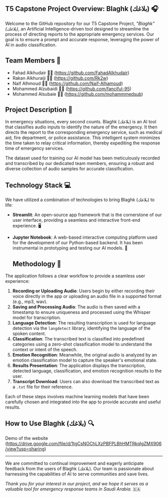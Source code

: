 ## T5 Capstone Project Overview: Blaghk (بلاغك) 🎧

Welcome to the GitHub repository for our T5 Capstone Project, *"Blaghk" (بلاغك)*, an Artificial Intelligence-driven tool designed to streamline the process of directing reports to the appropriate emergency services. Our goal is to ensure a prompt and accurate response, leveraging the power of AI in audio classification.

## Team Members 👥

- Fahad Alkhudair 🧑‍💼 (https://github.com/FahadAlkhudair)
- Rakan Alkhuraiji 🧑‍💼 (https://github.com/Rk2w)
- Naif Alhmoud 🧑‍💼 (https://github.com/Naif-Alhamoud)
- Mohammed Alzubaidi 🧑‍💼 (https://github.com/fanciful-95)
- Mohammed Alsubaie 🧑‍💼 (https://github.com/mohammmedsub)

## Project Description 📖

In emergency situations, every second counts. Blaghk (بلاغك) is an AI tool that classifies audio inputs to identify the nature of the emergency. It then directs the report to the corresponding emergency service, such as medical aid, fire department, or police assistance. This intelligent system minimizes the time taken to relay critical information, thereby expediting the response time of emergency services.

The dataset used for training our AI model has been meticulously recorded and transcribed by our dedicated team members, ensuring a robust and diverse collection of audio samples for accurate classification.

## Technology Stack 💻

We have utilized a combination of technologies to bring Blaghk (بلاغك) to life:

- **Streamlit**: An open-source app framework that is the cornerstone of our user interface, providing a seamless and interactive front-end experience. 🖥️
- **Jupyter Notebook**: A web-based interactive computing platform used for the development of our Python-based backend. It has been instrumental in prototyping and testing our AI models. 📓

  ## Methodology 💯

The application follows a clear workflow to provide a seamless user experience:

1. **Recording or Uploading Audio**: Users begin by either recording their voice directly in the app or uploading an audio file in a supported format (e.g., mp3, wav).
2. **Saving and Processing Audio**: The audio is then saved with a timestamp to ensure uniqueness and processed using the Whisper model for transcription.
3. **Language Detection**: The resulting transcription is used for language detection via the `langdetect` library, identifying the language of the spoken content.
4. **Classification**: The transcribed text is classified into predefined categories using a zero-shot classification model to understand the context or intent of the speech.
5. **Emotion Recognition**: Meanwhile, the original audio is analyzed by an emotion classification model to capture the speaker's emotional state.
6. **Results Presentation**: The application displays the transcription, detected language, classification, and emotion recognition results to the user.
7. **Transcript Download**: Users can also download the transcribed text as a `.txt` file for their reference.

Each of these steps involves machine learning models that have been carefully chosen and integrated into the app to provide accurate and useful results.

## How to Use Blaghk (بلاغك) 🔍
Demo of the website (https://drive.google.com/file/d/1tgCsNOChLXzPBFPLBhHMTRkqlgZMX906/view?usp=sharing)


---

We are committed to continual improvement and eagerly anticipate feedback from the users of Blaghk (بلاغك). Our team is passionate about harnessing the capabilities of AI to serve communities and save lives.

*Thank you for your interest in our project, and we hope it serves as a valuable tool for emergency response teams in Saudi Arabia.* 🇸🇦 
